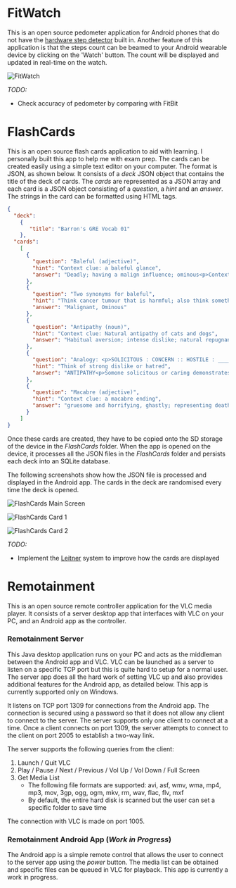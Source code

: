 FitWatch
=====
This is an open source pedometer application for Android phones that do not have the [hardware step detector](https://developer.android.com/about/versions/kitkat.html) built in. Another feature of this application is that the steps count can be beamed to your Android wearable device by clicking on the 'Watch' button. The count will be displayed and updated in real-time on the watch.

![FitWatch](fitwatch.png)

*TODO:*

- Check accuracy of pedometer by comparing with FitBit 

FlashCards
=====
This is an open source flash cards application to aid with learning. I personally built this app to help me with exam prep. The cards can be created easily using a simple text editor on your computer. The format is JSON, as shown below. It consists of a *deck* JSON object that contains the title of the deck of cards. The *cards* are represented as a JSON array and each card is a JSON object consisting of a *question*, a *hint* and an *answer*. The strings in the card can be formatted using HTML tags.

```json
{
  "deck": 
    {
       "title": "Barron's GRE Vocab 01"
    },
  "cards":
    [
      {
        "question": "Baleful (adjective)",
        "hint": "Context clue: a baleful glance",
        "answer": "Deadly; having a malign influence; ominous<p>Context sentence: a baleful glance</p>"
      },
      {
        "question": "Two synonyms for baleful",
        "hint": "Think cancer tumour that is harmful; also think something really bad that is about to happen",
        "answer": "Malignant, Ominous"
      },
      {
        "question": "Antipathy (noun)",
        "hint": "Context clue: Natural antipathy of cats and dogs",
        "answer": "Habitual aversion; intense dislike; natural repugnance; hatred<p>Anti means against; path means feeling</p>"
      },
      {
        "question": "Analogy: <p>SOLICITOUS : CONCERN :: HOSTILE : __________</p>",
        "hint": "Think of strong dislike or hatred",
        "answer": "ANTIPATHY<p>Somone solicitous or caring demonstrates concern</p>"
      },
      {
        "question": "Macabre (adjective)",
        "hint": "Context clue: a macabre ending",
        "answer": "gruesome and horrifying, ghastly; representing death<p>Pronounciation: muh-kah-bruh</p>"
      }
    ]
}
```
Once these cards are created, they have to be copied onto the SD storage of the device in the *FlashCards* folder. When the app is opened on the device, it processes all the JSON files in the *FlashCards* folder and persists each deck into an SQLite database. 

The following screenshots show how the JSON file is processed and displayed in the Android app. The cards in the deck are randomised every time the deck is opened.

![FlashCards Main Screen](flashcards_main.png)

![FlashCards Card 1](flashcards_card1.png)

![FlashCards Card 2](flashcards_card2.png)

*TODO:*

- Implement the [Leitner](http://en.wikipedia.org/wiki/Leitner_system) system to improve how the cards are displayed

Remotainment
=====
This is an open source remote controller application for the VLC media player. It consists of a server desktop app that interfaces with VLC on your PC, and an Android app as the controller.

### Remotainment Server
This Java desktop application runs on your PC and acts as the middleman between the Android app and VLC. VLC can be launched as a server to listen on a specific TCP port but this is quite hard to setup for a normal user. The server app does all the hard work of setting VLC up and also provides additional features for the Android app, as detailed below. This app is currently supported only on Windows. 

It listens on TCP port 1309 for connections from the Android app. The connection is secured using a password so that it does not allow any client to connect to the server. The server supports only one client to connect at a time. Once a client connects on port 1309, the server attempts to connect to the client on port 2005 to establish a two-way link. 

The server supports the following queries from the client:

1. Launch / Quit VLC
2. Play / Pause / Next / Previous / Vol Up / Vol Down / Full Screen
3. Get Media List
   - The following file formats are supported: avi, asf, wmv, wma, mp4, mp3, mov, 3gp, ogg, ogm, mkv, rm, wav, flac, flv, mxf
   - By default, the entire hard disk is scanned but the user can set a specific folder to save time

The connection with VLC is made on port 1005.

### Remotainment Android App (*Work in Progress*)
The Android app is a simple remote control that allows the user to connect to the server app using the *power* button. The media list can be obtained and specific files can be queued in VLC for playback. This app is currently a work in progress.